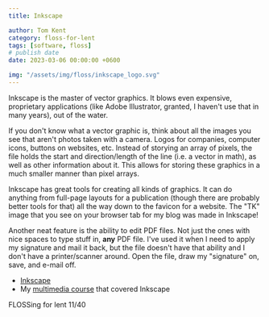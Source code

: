 ```yaml
---
title: Inkscape

author: Tom Kent
category: floss-for-lent
tags: [software, floss]
# publish date
date: 2023-03-06 00:00:00 +0600

img: "/assets/img/floss/inkscape_logo.svg"
---
```


Inkscape is the master of vector graphics. It blows even expensive, proprietary applications (like Adobe Illustrator, 
granted, I haven't use that in many years), out of the water. 

If you don't know what a vector graphic is, think about all the images you see that aren't photos taken with a camera. 
Logos for companies, computer icons, buttons on websites, etc. Instead of storying an array of pixels, the file holds
the start and direction/length of the line (i.e. a vector in math), as well as other information about it. This allows 
for storing these graphics in a much smaller manner than pixel arrays.

Inkscape has great tools for creating all kinds of graphics. It can do anything from full-page layouts for a 
publication (though there are probably better tools for that) all the way down to the favicon for a website. The "TK" 
image that you see on your browser tab for my blog was made in Inkscape! 

Another neat feature is the ability to edit PDF files. Not just the ones with nice spaces to type stuff in, **any** 
PDF file. I've used it when I need to apply my signature and mail it back, but the file doesn't have that ability and
I don't have a printer/scanner around. Open the file, draw my "signature" on, save, and e-mail off.

*   [Inkscape](https://inkscape.org/)
*   My [multimedia course](https://mediaintro.teeks99.com/) that covered Inkscape


FLOSSing for lent 11/40
